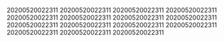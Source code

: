 20200520022311
20200520022311
20200520022311
20200520022311
20200520022311
20200520022311
20200520022311
20200520022311
20200520022311
20200520022311
20200520022311
20200520022311
20200520022311
20200520022311
20200520022311
